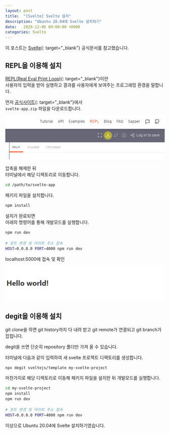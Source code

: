 ```yaml
---
layout: post
title:  "[Svelte] Svelte 설치"
description: "Ubuntu 20.04에 Svelte 설치하기"
date:   2020-12-06 09:00:00 +0900
categories: Svelte
---
```

이 포스트는 [Svelte](https://svelte.dev/){: target="_blank"} 공식문서를 참고했습니다.

## REPL을 이용해 설치

[REPL(Real Eval Print Loop)](https://ko.wikipedia.org/wiki/REPL){: target="_blank"}이란  
사용자의 입력을 받아 실행하고 결과를 사용자에게 보여주는 프로그래밍 환경을 말합니다.

먼저 [공식사이트](https://svelte.dev/repl/hello-world?version=3.31.0){: target="_blank"}에서  
`svelte-app.zip` 파일을 다운로드합니다.

![Svelte 설치-1](/assets/images/2020-12-06/1.png)

압축을 해제한 뒤  
터미널에서 해당 디렉토리로 이동합니다.

```bash
cd /path/to/svelte-app
```

패키지 파일을 설치합니다.

```bash
npm install
```

설치가 완료되면  
아래의 명령어를 통해 개발모드를 실행합니다.

```bash
npm run dev

# 포트 변경 및 아이피 주소 접속
HOST=0.0.0.0 PORT=4000 npm run dev
```

localhost:5000에 접속 및 확인

![Svelte 설치-2](/assets/images/2020-12-06/2.png)

## degit을 이용해 설치

git clone을 하면 git history까지 다 내려 받고 git remote가 연결되고 git branch가 잡힙니다.

degit을 쓰면 단순히 repository 폴더만 가져 올 수 있습니다.

터미널에 다음과 같이 입력하여 새 svelte 프로젝트 디렉토리를 생성합니다.

```bash
npx degit sveltejs/template my-svelte-project
```

마찬가지로 해당 디렉토리로 이동해 패키지 파일을 설치한 뒤 개발모드를 실행합니다.

```bash
cd my-svelte-project
npm install
npm run dev

# 포트 변경 및 아이피 주소 접속
HOST=0.0.0.0 PORT=4000 npm run dev
```

이상으로 Ubuntu 20.04에 Svelte 설치하기였습니다.
